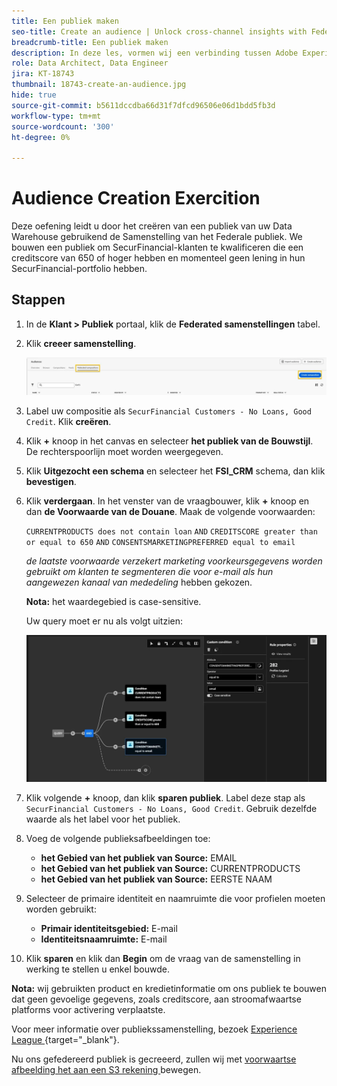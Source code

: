 ```yaml
---
title: Een publiek maken
seo-title: Create an audience | Unlock cross-channel insights with Federated Audience Composition
breadcrumb-title: Een publiek maken
description: In deze les, vormen wij een verbinding tussen Adobe Experience Platform en uw onderneming Data Warehouse om Federated Audience Composition toe te laten.
role: Data Architect, Data Engineer
jira: KT-18743
thumbnail: 18743-create-an-audience.jpg
hide: true
source-git-commit: b5611dccdba66d31f7dfcd96506e06d1bdd5fb3d
workflow-type: tm+mt
source-wordcount: '300'
ht-degree: 0%

---
```



# Audience Creation Exercition

Deze oefening leidt u door het creëren van een publiek van uw Data Warehouse gebruikend de Samenstelling van het Federale publiek. We bouwen een publiek om SecurFinancial-klanten te kwalificeren die een creditscore van 650 of hoger hebben en momenteel geen lening in hun SecurFinancial-portfolio hebben.

## Stappen

1. In de **Klant > Publiek** portaal, klik de **Federated samenstellingen** tabel.
2. Klik **creeer samenstelling**.

   ![ creeer-samenstelling ](assets/create-composition.png)

3. Label uw compositie als `SecurFinancial Customers - No Loans, Good Credit`. Klik **creëren**.

4. Klik **+** knoop in het canvas en selecteer **het publiek van de Bouwstijl**. De rechterspoorlijn moet worden weergegeven.

5. Klik **Uitgezocht een schema** en selecteer het **FSI_CRM** schema, dan klik **bevestigen**.

6. Klik **verdergaan**. In het venster van de vraagbouwer, klik **+** knoop en dan **de Voorwaarde van de Douane**. Maak de volgende voorwaarden:

   `CURRENTPRODUCTS does not contain loan`
   `AND`
   `CREDITSCORE greater than or equal to 650`
   `AND`
   `CONSENTSMARKETINGPREFERRED equal to email`

   *de laatste voorwaarde verzekert marketing voorkeursgegevens worden gebruikt om klanten te segmenteren die voor e-mail als hun aangewezen kanaal van mededeling* hebben gekozen.

   **Nota:** het waardegebied is case-sensitive.

   Uw query moet er nu als volgt uitzien:

   ![ vraag-bouwer ](assets/query-builder.png)

7. Klik volgende **+** knoop, dan klik **sparen publiek**. Label deze stap als `SecurFinancial Customers - No Loans, Good Credit`. Gebruik dezelfde waarde als het label voor het publiek.

8. Voeg de volgende publieksafbeeldingen toe:

   - **het Gebied van het publiek van Source:** EMAIL
   - **het Gebied van het publiek van Source:** CURRENTPRODUCTS
   - **het Gebied van het publiek van Source:** EERSTE NAAM

9. Selecteer de primaire identiteit en naamruimte die voor profielen moeten worden gebruikt:

   - **Primair identiteitsgebied:** E-mail
   - **Identiteitsnaamruimte:** E-mail

10. Klik **sparen** en klik dan **Begin** om de vraag van de samenstelling in werking te stellen u enkel bouwde.

**Nota:** wij gebruikten product en kredietinformatie om ons publiek te bouwen dat geen gevoelige gegevens, zoals creditscore, aan stroomafwaartse platforms voor activering verplaatste.

Voor meer informatie over publiekssamenstelling, bezoek [ Experience League ](https://experienceleague.adobe.com/nl/docs/federated-audience-composition/using/compositions/create-composition/create-composition){target="_blank"}.

Nu ons gefedereerd publiek is gecreeerd, zullen wij met [ voorwaartse afbeelding het aan een S3 rekening ](map-federated-audience-to-s3.md) bewegen.
